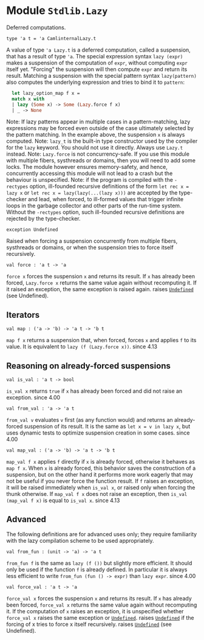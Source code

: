 # Module `Stdlib.Lazy`
Deferred computations.
```
type 'a t = 'a CamlinternalLazy.t
```
A value of type `'a Lazy.t` is a deferred computation, called a suspension, that has a result of type `'a`. The special expression syntax `lazy (expr)` makes a suspension of the computation of `expr`, without computing `expr` itself yet. "Forcing" the suspension will then compute `expr` and return its result. Matching a suspension with the special pattern syntax `lazy(pattern)` also computes the underlying expression and tries to bind it to `pattern`:
```ocaml
  let lazy_option_map f x =
  match x with
  | lazy (Some x) -> Some (Lazy.force f x)
  | _ -> None
```
Note: If lazy patterns appear in multiple cases in a pattern-matching, lazy expressions may be forced even outside of the case ultimately selected by the pattern matching. In the example above, the suspension `x` is always computed.
Note: `lazy_t` is the built-in type constructor used by the compiler for the `lazy` keyword. You should not use it directly. Always use `Lazy.t` instead.
Note: `Lazy.force` is not concurrency-safe. If you use this module with multiple fibers, systhreads or domains, then you will need to add some locks. The module however ensures memory-safety, and hence, concurrently accessing this module will not lead to a crash but the behaviour is unspecified.
Note: if the program is compiled with the `-rectypes` option, ill-founded recursive definitions of the form `let rec x = lazy x` or `let rec x = lazy(lazy(...(lazy x)))` are accepted by the type-checker and lead, when forced, to ill-formed values that trigger infinite loops in the garbage collector and other parts of the run-time system. Without the `-rectypes` option, such ill-founded recursive definitions are rejected by the type-checker.
```
exception Undefined
```
Raised when forcing a suspension concurrently from multiple fibers, systhreads or domains, or when the suspension tries to force itself recursively.
```
val force : 'a t -> 'a
```
`force x` forces the suspension `x` and returns its result. If `x` has already been forced, `Lazy.force x` returns the same value again without recomputing it. If it raised an exception, the same exception is raised again.
raises [`Undefined`](./#exception-Undefined) (see Undefined).
## Iterators
```
val map : ('a -> 'b) -> 'a t -> 'b t
```
`map f x` returns a suspension that, when forced, forces `x` and applies `f` to its value.
It is equivalent to `lazy (f (Lazy.force x))`.
since 4.13
## Reasoning on already-forced suspensions
```
val is_val : 'a t -> bool
```
`is_val x` returns `true` if `x` has already been forced and did not raise an exception.
since 4.00
```
val from_val : 'a -> 'a t
```
`from_val v` evaluates `v` first (as any function would) and returns an already-forced suspension of its result. It is the same as `let x = v in lazy x`, but uses dynamic tests to optimize suspension creation in some cases.
since 4.00
```
val map_val : ('a -> 'b) -> 'a t -> 'b t
```
`map_val f x` applies `f` directly if `x` is already forced, otherwise it behaves as `map f x`.
When `x` is already forced, this behavior saves the construction of a suspension, but on the other hand it performs more work eagerly that may not be useful if you never force the function result.
If `f` raises an exception, it will be raised immediately when `is_val x`, or raised only when forcing the thunk otherwise.
If `map_val f x` does not raise an exception, then `is_val (map_val f x)` is equal to `is_val x`.
since 4.13
## Advanced
The following definitions are for advanced uses only; they require familiarity with the lazy compilation scheme to be used appropriately.
```
val from_fun : (unit -> 'a) -> 'a t
```
`from_fun f` is the same as `lazy (f ())` but slightly more efficient.
It should only be used if the function `f` is already defined. In particular it is always less efficient to write `from_fun (fun () -> expr)` than `lazy expr`.
since 4.00
```
val force_val : 'a t -> 'a
```
`force_val x` forces the suspension `x` and returns its result. If `x` has already been forced, `force_val x` returns the same value again without recomputing it.
If the computation of `x` raises an exception, it is unspecified whether `force_val x` raises the same exception or [`Undefined`](./#exception-Undefined).
raises [`Undefined`](./#exception-Undefined) if the forcing of x tries to force x itself recursively.
raises [`Undefined`](./#exception-Undefined) (see Undefined).
